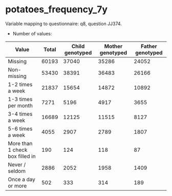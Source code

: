 # potatoes_frequency_7y
Variable mapping to questionnaire: q8, question JJ374.
- Number of values:

| Value | Total | Child genotyped | Mother genotyped | Father genotyped |
| ----- | ----- | --------------- | ---------------- | ---------------- |
| Missing | 60193 | 37040 | 35286 | 24052 |
| Non-missing | 53430 | 38391 | 36483 | 26166 |
| 1-2 times a week | 21837 | 15654 | 14872 |10892 |
| 1-3 times per month | 7271 | 5196 | 4917 |3655 |
| 3-4 times a week | 16689 | 12125 | 11515 |8127 |
| 5-6 times a week | 4055 | 2907 | 2789 |1807 |
| More than 1 check box filled in | 190 | 124 | 118 |87 |
| Never / seldom | 2886 | 2052 | 1958 |1409 |
| Once a day or more | 502 | 333 | 314 |189 |



